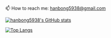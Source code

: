 
📫 How to reach me: hanbong5938@gmail.com


[![hanbong5938's GitHub stats](https://github-readme-stats.vercel.app/api?username=hanbong5938&count_private=true&show_icons=true&theme=radical)](https://github.com/anuraghazra/github-readme-stats)

[![Top Langs](https://github-readme-stats.vercel.app/api/top-langs/?username=hanbong5938&exclude_repo=&langs_count=20)](https://github.com/anuraghazra/github-readme-stats) 
